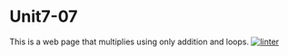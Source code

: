 # Unit7-07
This is a web page that multiplies using only addition and loops.
[![linter](https://github.com/Abbey-Gilliland/Unit7-07/workflows/linter/badge.svg)](https://github.com/marketplace/actions/super-linter)
